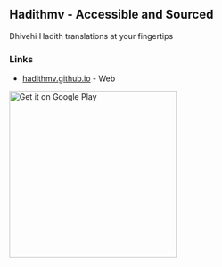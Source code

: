 ## Hadithmv - Accessible and Sourced

Dhivehi Hadith translations at your fingertips

### Links

* [hadithmv.github.io](http://hadithmv.github.io) - Web

<a href='https://play.google.com/store/apps/details?id=com.hadithmv.hmv&pcampaignid=MKT-Other-global-all-co-prtnr-py-PartBadge-Mar2515-1'><img width="300px" alt='Get it on Google Play' src='https://play.google.com/intl/en_us/badges/images/generic/en_badge_web_generic.png'/></a>
